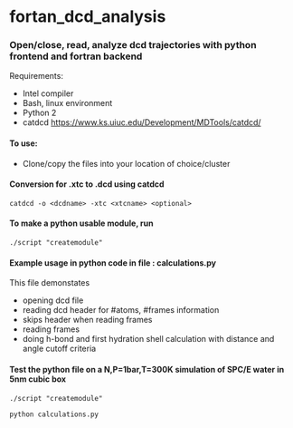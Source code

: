 # fortan_dcd_analysis
### Open/close, read, analyze dcd trajectories with python frontend and fortran backend

Requirements:
- Intel compiler
- Bash, linux environment
- Python 2
- catdcd https://www.ks.uiuc.edu/Development/MDTools/catdcd/

#### To use:
- Clone/copy the files into your location of choice/cluster


#### Conversion for .xtc to .dcd using catdcd

`
  catdcd -o <dcdname> -xtc <xtcname> <optional>
`

#### To make a python usable module, run

`
  ./script "createmodule"
`

#### Example usage in python code in file : calculations.py
This file demonstates
  - opening dcd file
  - reading dcd header for #atoms, #frames information
  - skips header when reading frames
  - reading frames
  - doing h-bond and first hydration shell calculation with distance and angle cutoff criteria
 
#### Test the python file on a N,P=1bar,T=300K simulation of SPC/E water in 5nm cubic box

`
 ./script "createmodule" 
`


`
  python calculations.py
`

